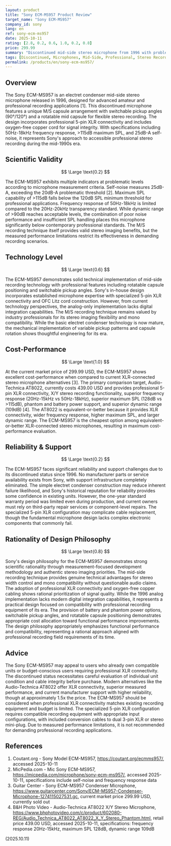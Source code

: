 ```yaml
---
layout: product
title: "Sony ECM-MS957 Product Review"
target_name: "Sony ECM-MS957"
company_id: sony
lang: en
ref: sony-ecm-ms957
date: 2025-10-11
rating: [2.8, 0.2, 0.6, 1.0, 0.2, 0.8]
price: 299.99
summary: "Discontinued mid-side stereo microphone from 1996 with problematic self-noise and limited SPL capabilities, though featuring professional XLR connectivity, rational M/S design, and excellent cost-performance"
tags: [Discontinued, Microphones, Mid-Side, Professional, Stereo Recording]
permalink: /products/en/sony-ecm-ms957/
---
```

## Overview

The Sony ECM-MS957 is an electret condenser mid-side stereo microphone released in 1996, designed for advanced amateur and professional recording applications [1]. This discontinued microphone features a unique M/S capsule arrangement with switchable pickup angles (90°/120°) and a rotatable mid capsule for flexible stereo recording. The design incorporates professional 5-pin XLR connectivity and includes oxygen-free copper cord for signal integrity. With specifications including 50Hz-18kHz frequency response, >115dB maximum SPL, and 25dB-A self-noise, it represents Sony's approach to accessible professional stereo recording during the mid-1990s era.

## Scientific Validity

$$ \Large \text{0.2} $$

The ECM-MS957 exhibits multiple indicators at problematic levels according to microphone measurement criteria. Self-noise measures 25dB-A, exceeding the 20dB-A problematic threshold [2]. Maximum SPL capability of >115dB falls below the 120dB SPL minimum threshold for professional applications. Frequency response of 50Hz-18kHz is limited compared to the 20Hz-20kHz transparency standard. While dynamic range of >90dB reaches acceptable levels, the combination of poor noise performance and insufficient SPL handling places this microphone significantly below contemporary professional standards. The M/S recording technique itself provides valid stereo imaging benefits, but the measured performance limitations restrict its effectiveness in demanding recording scenarios.

## Technology Level

$$ \Large \text{0.6} $$

The ECM-MS957 demonstrates solid technical implementation of mid-side recording technology with professional features including rotatable capsule positioning and switchable pickup angles. Sony's in-house design incorporates established microphone expertise with specialized 5-pin XLR connectivity and OFC Litz cord construction. However, from current technology perspectives, the analog-only implementation lacks digital integration capabilities. The M/S recording technique remains valued by industry professionals for its stereo imaging flexibility and mono compatibility. While the basic electret condenser technology is now mature, the mechanical implementation of variable pickup patterns and capsule rotation shows thoughtful engineering for its era.

## Cost-Performance

$$ \Large \text{1.0} $$

At the current market price of 299.99 USD, the ECM-MS957 shows excellent cost-performance when compared to current XLR-connected stereo microphone alternatives [3]. The primary comparison target, Audio-Technica AT8022, currently costs 439.00 USD and provides professional 5-pin XLR connectivity, X/Y stereo recording functionality, superior frequency response (20Hz-15kHz vs 50Hz-18kHz), superior maximum SPL (128dB vs >115dB), phantom and battery power support, and superior dynamic range (109dB) [4]. The AT8022 is equivalent-or-better because it provides XLR connectivity, wider frequency response, higher maximum SPL, and larger dynamic range. The ECM-MS957 is the cheapest option among equivalent-or-better XLR-connected stereo microphones, resulting in maximum cost-performance evaluation.

## Reliability & Support

$$ \Large \text{0.2} $$

The ECM-MS957 faces significant reliability and support challenges due to its discontinued status since 1996. No manufacturer parts or service availability exists from Sony, with support infrastructure completely eliminated. The simple electret condenser construction may reduce inherent failure likelihood, and Sony's historical reputation for reliability provides some confidence in existing units. However, the one-year standard warranty period was limited even during production, and current owners must rely on third-party repair services or component-level repairs. The specialized 5-pin XLR configuration may complicate cable replacement, though the fundamental microphone design lacks complex electronic components that commonly fail.

## Rationality of Design Philosophy

$$ \Large \text{0.8} $$

Sony's design philosophy for the ECM-MS957 demonstrates strong scientific rationality through measurement-focused development methodology and authentic stereo imaging priorities. The mid-side recording technique provides genuine technical advantages for stereo width control and mono compatibility without questionable audio claims. The adoption of professional XLR connectivity and oxygen-free copper cabling shows rational prioritization of signal quality. While the 1996 analog implementation lacks modern digital integration capabilities, it represents a practical design focused on compatibility with professional recording equipment of its era. The provision of battery and phantom power options, switchable pickup angles, and rotatable capsule positioning demonstrates appropriate cost allocation toward functional performance improvements. The design philosophy appropriately emphasizes functional performance and compatibility, representing a rational approach aligned with professional recording field requirements of its time.

## Advice

The Sony ECM-MS957 may appeal to users who already own compatible units or budget-conscious users requiring professional XLR connectivity. The discontinued status necessitates careful evaluation of individual unit condition and cable integrity before purchase. Modern alternatives like the Audio-Technica AT8022 offer XLR connectivity, superior measured performance, and current manufacturer support with higher reliability, though at approximately 1.5x the price. The ECM-MS957 should be considered when professional XLR connectivity matches existing recording equipment and budget is limited. The specialized 5-pin XLR configuration requires compatible recording equipment with appropriate input configurations, with included conversion cables to dual 3-pin XLR or stereo mini-plug. Due to measured performance limitations, it is not recommended for demanding professional recording applications.

## References

1. Coutant.org - Sony Model ECM-MS957, https://coutant.org/ecmms957/, accessed 2025-10-11
2. MicPedia.com - Mic Sony ECM-MS957, https://micpedia.com/microphone/sony-ecm-ms957/, accessed 2025-10-11, specifications include self-noise and frequency response data
3. Guitar Center - Sony ECM-MS957 Condenser Microphone, https://www.guitarcenter.com/Sony/ECM-MS957-Condenser-Microphone-1274115027531.gc, current market price 299.99 USD, currently sold out
4. B&H Photo Video - Audio-Technica AT8022 X/Y Stereo Microphone, https://www.bhphotovideo.com/c/product/602080-REG/Audio_Technica_AT8022_AT8022_X_Y_Stereo_Phantom.html, retail price 439.00 USD, accessed 2025-10-11, specifications: frequency response 20Hz-15kHz, maximum SPL 128dB, dynamic range 109dB

(2025.10.11)